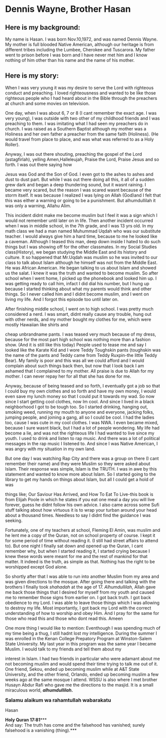 Dennis Wayne, Brother Hasan
===========================

Here is my background:
----------------------

My name is Hasan. I was born Nov.10,1972, and was named Dennis Wayne. My
mother is full blooded Native American, although our heritage is from
different tribes including the Lumbee, Cherokee and Tuscarora. My father
went to prison before I was born and I have never met him and I know
nothing of him other than his name and the name of his mother.

Here is my story:
-----------------

When I was very young it was my desire to serve the Lord with righteous
conduct and preaching. I loved righteousness and wanted to be like those
righteous people who I had heard about in the Bible through the
preachers at church and some movies on television.

One day, when I was about 6, 7 or 8 (I cant remember the exact age. I
was very young), I was outside with two other of my childhood friends
and I was preaching to them. I was imitating what I had seen my
preachers do in church. I was raised as a Southern Baptist although my
mother was a Holiness and her own father a preacher from the same faith
(Holiness). (He would travel from place to place, and was what was
referred to as a Holy Roller).

Anyway, I was out there shouting, preaching the gospel of the Lord
(astagfirlah), yelling Amen,Halleleujah, Praise the Lord, Praise Jesus
and so forth. I was out there saying how

Jesus was God and the Son of God. I even got to the ashes to ashes and
dust to dust part. But while I was out there doing all this, it all of a
sudden grew dark and began a deep thundering sound, but it wasnt
raining. I became very scared, but the reason I was scared wasnt because
of the storm itself. It was because I realized I was lying on Allah
(God)and I felt that this was either a warning or going to be a
punishment. But alhumdullilah it was only a warning, Allahu Alim.

This incident didnt make me become muslim but I feel it was a sign which
I would not remember until later on in life. Then another incident
occurred when I was in middle school, in the 7th grade, and I was 13 yrs
old. In my math class we had a man named Muhummad Uqdah who was our
substitute teacher. I would always give him a hard time, because to me
he looked like a caveman. Although I teased this man, deep down inside I
hated to do such things but I was showing off for the other classmates.
In my Social Studies class(History), we began studying the Middle East
and its history and culture. It so happened that Mr.Uqdah was muslim so
he was invited to our class to talk about Islam although he himself was
not from the Middle East. He was African American. He began talking to
us about Islam and showed us the salat. I knew it was the truth and
wanted to become muslim. So after school when I went home, I picked up
the phonebook and looked him up. I was getting ready to call him, infact
I did dial his number, but I hung up because I started thinking about
what my parents would think and other things. So I never called him and
I didnt become muslim, and I went on living my life. And I forgot this
episode too until later on.

After finishing middle school, I went on to high school. I was pretty
much considered a nerd. I was smart, didnt really cause any trouble,
hung out with other nerds, and my mother bought my clothes for me, which
were mostly Hawaiian like shirts and

cheap unbrandname pants. I was teased very much because of my dress,
because for the most part high school was nothing more than a fashion
show. (And it is still like this today) People used to tease me and say
I looked like the Karate Kid and I wore Teddy Toughskin pants (toughskin
was the name of the pants and Teddy came from Teddy Ruxpin-the little
Teddy Bear). My family is poor and this was all we could afford and I
would complain about such things back then, but now that I look back I
am ashamed that I complained to my mother. All praise is due to Allah
for my mother. I can never repay her for all that she has done for me.

Anyway, because of being teased and so forth, I eventually got a job so
that I could buy my own clothes and so forth and have my own money, I
would even save my lunch money so that I could put it towards my wad. So
now since I start getting cool clothes, now Im cool. And since I lived
in a black neighborhood I got to be tough too. So I started drinking,
hanging out, smoking weed, running my mouth to anyone and everyone,
jacking folks, jumping people, and joining a gang, all so I could be
cool. I had the ladies too, cause I was cute in my cool clothes. I was
NWA. I even became mixed, because I sure wasnt black, but I had a lot of
people wondering. My life had become a lie, and was not the righteous
life I had wanted to live since my youth. I used to drink and listen to
rap music. And there was a lot of political messages in the rap music I
listened to. And since I was Native American, I was angry with my
situation in my own land.

But one day I was watching Rap City and there was a group on there (I
cant remember their name) and they were Muslim so they were asked about
Islam. Their response was simple, Islam is the TRUTH. I was in awe by
this statement and wanted to know more about Islam. So I started going
to the library to get my hands on things about Islam, but all I could
get a hold of was

things like; Our Saviour Has Arrived, and How To Eat To Live-this book
is from Elijah Poole in which he states if you eat one meal a day you
will live forever, guess he didnt follow his own advice. I also came
across some Sufi stuff talking about how virtuous it is to wrap your
turban around your head about a thousand times. Needless to say I didnt
find the guidance I was seeking.

Fortunately, one of my teachers at school, Fleming El Amin, was muslim
and he lent me a copy of the Quran, not on school property of course. I
kept it for some period of time without reading it. (I still had street
affairs to attend to). But one night I finally sat down and opened up
the Quran, I cant remember why, but when I started reading it, I started
crying because I knew these words were meant for me and the rest of
mankind for that matter. It indeed is the truth, as simple as that.
Nothing has the right to be worshipped except God alone.

So shortly after that I was able to run into another Muslim from my area
and was given directions to the mosque. After going there and talking
with the brothers I finally took *shahadah* at the age of 17.
*Alhumdullilah*, Allah gave me back those things that I desired for
myself from my youth and caused me to remember those signs from earlier
on. I got back truth. I got back obedience to my Lord. I was able to
leave those things which I was allowing to destroy my life. Most
importantly, I got back my Lord with the correct understanding of how to
worship and obey Him. And I pray for the same for those who read this
and those who dont read this. Ameen

One more thing I would like to mention: Eventhough I was spending much
of my time being a thug, I still hadnt lost my intelligence. During the
summer I was enrolled in the Kenan College Prepatory Program at
Winston-Salem State University. My last year in this program was the
same year I became Muslim. I would talk to my friends and tell them
about my

interest in Islam. I had two friends in particular who were adamant
about me not becoming muslim and would spend their time trying to talk
me out of it. One friend, Sekou, ended up becoming muslim while at A&T
State University, and the other friend, Orlando, ended up becoming
muslim a few weeks ago at the same mosque I attend. WSSU is also where I
met brother Husayn Abdur Rafi who gave me the directions to the masjid.
It is a small miraculous world, ***alhumdullilah*.**

<span style="font-size: 12pt; font-weight: 700" lang="EN-GB"> Salamu
alaikum wa rahamtullah wabarakatu</span>

Hasan

**Holy Quran 17:81*****  
 And say: The truth has come and the falsehood has vanished; surely
falsehood is a vanishing (thing).***


